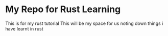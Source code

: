 # My Repo for Rust Learning 
This is for my rust tutorial 
This will be my space for us noting down things i have learnt in rust
